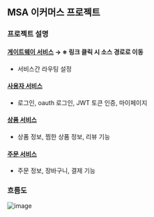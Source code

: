 ## MSA 이커머스 프로젝트

### 프로젝트 설명

#### [게이트웨이 서비스](https://github.com/sjmoon31/GatewayService/tree/master) → ※ 링크 클릭 시 소스 경로로 이동
- 서비스간 라우팅 설정
#### [사용자 서비스](https://github.com/sjmoon31/MemberService/tree/master)
- 로그인, oauth 로그인, JWT 토큰 인증, 마이페이지
#### [상품 서비스](https://github.com/sjmoon31/ProductService/tree/master)
- 상품 정보, 찜한 상품 정보, 리뷰 기능
#### [주문 서비스](https://github.com/sjmoon31/OrderService/tree/master)
- 주문 정보, 장바구니, 결제 기능



### 흐름도
![image](https://github.com/user-attachments/assets/df9b542f-fc12-47d3-87c0-665e387322af)
